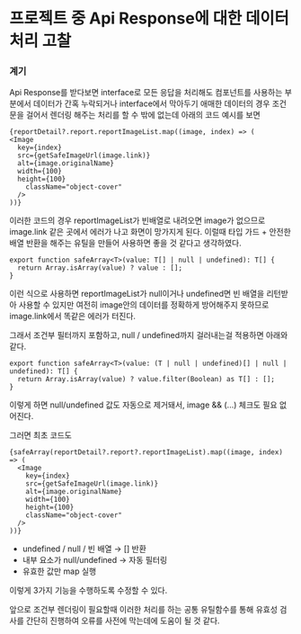 # 프로젝트 중 Api Response에 대한 데이터 처리 고찰

### 계기

Api Response를 받다보면 interface로 모든 응답을 처리해도 컴포넌트를 사용하는 부분에서 데이터가 간혹 누락되거나 interface에서 막아두기 애매한 데이터의 경우 조건문을 걸어서 렌더링 해주는 처리를 할 수 밖에 없는데 아래의 코드 예시를 보면

```
{reportDetail?.report.reportImageList.map((image, index) => (
<Image
  key={index}
  src={getSafeImageUrl(image.link)}
  alt={image.originalName}
  width={100}
  height={100}
    className="object-cover"
  />
))}
```

이러한 코드의 경우 reportImageList가 빈배열로 내려오면 image가 없으므로 image.link 같은 곳에서 에러가 나고 화면이 망가지게 된다.
이럴때 타입 가드 + 안전한 배열 반환을 해주는 유틸을 만들어 사용하면 좋을 것 같다고 생각하였다.

```
export function safeArray<T>(value: T[] | null | undefined): T[] {
  return Array.isArray(value) ? value : [];
}
```

이런 식으로 사용하면 reportImageList가 null이거나 undefined면 빈 배열을 리턴받아 사용할 수 있지만 여전히 image안의 데이터를 정확하게 방어해주지 못하므로 image.link에서 똑같은 에러가 터진다.

그래서 조건부 필터까지 포함하고, null / undefined까지 걸러내는걸 적용하면 아래와 같다.

```
export function safeArray<T>(value: (T | null | undefined)[] | null | undefined): T[] {
  return Array.isArray(value) ? value.filter(Boolean) as T[] : [];
}
```
이렇게 하면 null/undefined 값도 자동으로 제거돼서, image && (...) 체크도 필요 없어진다.

그러면 최초 코드도

```
{safeArray(reportDetail?.report?.reportImageList).map((image, index) => (
  <Image
    key={index}
    src={getSafeImageUrl(image.link)}
    alt={image.originalName}
    width={100}
    height={100}
    className="object-cover"
  />
))}
```

- undefined / null / 빈 배열 → [] 반환
- 내부 요소가 null/undefined → 자동 필터링
- 유효한 값만 map 실행

이렇게 3가지 기능을 수행하도록 수정할 수 있다.

앞으로 조건부 렌더링이 필요할때 이러한 처리를 하는 공통 유틸함수를 통해 유효성 검사를 간단히 진행하여 오류를 사전에 막는데에 도움이 될 것 같다.
